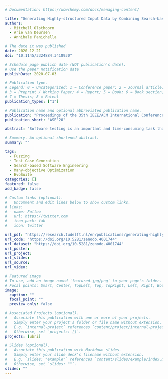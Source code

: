 ```yaml
---
# Documentation: https://wowchemy.com/docs/managing-content/

title: "Generating Highly-structured Input Data by Combining Search-based Testing and Grammar-based Fuzzing"
authors:
  - Mitchell Olsthoorn
  - Arie van Deursen
  - Annibale Panichella

# The date it was published
date: 2020-12-21
doi: "10.1145/3324884.3418930"

# Schedule page publish date (NOT publication's date).
# Use the paper notification date
publishDate: 2020-07-03

# Publication type.
# Legend: 0 = Uncategorized; 1 = Conference paper; 2 = Journal article;
# 3 = Preprint / Working Paper; 4 = Report; 5 = Book; 6 = Book section;
# 7 = Thesis; 8 = Patent
publication_types: ["1"]

# Publication name and optional abbreviated publication name.
publication: "Proceedings of the 35th IEEE/ACM International Conference on Automated Software Engineering"
publication_short: "ASE'20"

abstract: "Software testing is an important and time-consuming task that is often done manually. In the last decades, researchers have come up with techniques to generate input data (e.g., fuzzing) and automate the process of generating test cases (e.g., search-based testing). However, these techniques are known to have their own limitations: search-based testing does not generate highly-structured data; grammar-based fuzzing does not generate test case structures. To address these limitations, we combine these two techniques. By applying grammar-based mutations to the input data gathered by the search-based testing algorithm, it allows us to co-evolve both aspects of test case generation. We evaluate our approach, called G-EvoSuite, by performing an empirical study on 20 Java classes from the three most popular JSON parsers across multiple search budgets. Our results show that the proposed approach on average improves branch coverage for JSON related classes by 15 % (with a maximum increase of 50 %) without negatively impacting other classes."

# Summary. An optional shortened abstract.
summary: ""

tags:
  - Fuzzing
  - Test Case Generation
  - Search-based Software Engineering
  - Many-objective Optimization
  - EvoSuite
categories: []
featured: false
add_badge: false

# Custom links (optional).
#   Uncomment and edit lines below to show custom links.
# links:
# - name: Follow
#   url: https://twitter.com
#   icon_pack: fab
#   icon: twitter

url_pdf: "https://research.tudelft.nl/en/publications/generating-highly-structured-input-data-by-combining-search-based"
url_code: "https://doi.org/10.5281/zenodo.4001744"
url_dataset: "https://doi.org/10.5281/zenodo.4001744"
url_poster:
url_project:
url_slides:
url_source:
url_video:

# Featured image
# To use, add an image named `featured.jpg/png` to your page's folder.
# Focal points: Smart, Center, TopLeft, Top, TopRight, Left, Right, BottomLeft, Bottom, BottomRight.
image:
  caption: ""
  focal_point: ""
  preview_only: false

# Associated Projects (optional).
#   Associate this publication with one or more of your projects.
#   Simply enter your project's folder or file name without extension.
#   E.g. `internal-project` references `content/project/internal-project/index.md`.
#   Otherwise, set `projects: []`.
projects: [ubri]

# Slides (optional).
#   Associate this publication with Markdown slides.
#   Simply enter your slide deck's filename without extension.
#   E.g. `slides: "example"` references `content/slides/example/index.md`.
#   Otherwise, set `slides: ""`.
slides: ""
---
```

